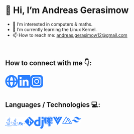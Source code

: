 # 👋 Hi, I’m Andreas Gerasimow
- 👀 I’m interested in computers & maths.
- 🌱 I’m currently learning the Linux Kernel.
- 📫 How to reach me: andreas.gerasimow12@gmail.com

</br>

## How to connect with me 👇:
[<img align="left" alt="andreasgera.de" width="40px" src="https://raw.githubusercontent.com/dev-andreas/dev-andreas/main/globe-alt.svg" />][website]
[<img align="left" alt="Andreas Gerasimow on LinkedIn" width="40px" src="https://raw.githubusercontent.com/dev-andreas/dev-andreas/main/linkedin.svg" />][linkedin]
[<img align="left" alt="Andreas Gerasimow on Instagram" width="40px" src="https://raw.githubusercontent.com/dev-andreas/dev-andreas/main/instagram.svg" />][instagram]

[website]: https://andreasgera.de
[instagram]: https://www.instagram.com/real_gera_/
[linkedin]: https://www.linkedin.com/in/andreas-gerasimow-341a551b2/

</br>
</br>
</br>

## Languages / Technologies 💻:
<img align="left" alt="Java" height="30px" src="https://raw.githubusercontent.com/dev-andreas/dev-andreas/main/java.svg" />
<img align="left" alt="JavaFX" height="40px" src="https://raw.githubusercontent.com/dev-andreas/dev-andreas/main/jfx.svg" />
<img align="left" alt="Git" width="30px" src="https://raw.githubusercontent.com/dev-andreas/dev-andreas/main/git.svg" />
<img align="left" alt="Django" width="30px" src="https://raw.githubusercontent.com/dev-andreas/dev-andreas/main/django.svg" />
<img align="left" alt="PostgreSQL" width="30px" src="https://raw.githubusercontent.com/dev-andreas/dev-andreas/main/pgsql.svg" />
<img align="left" alt="Vue.js" width="30px" src="https://raw.githubusercontent.com/dev-andreas/dev-andreas/main/vue.svg" />
<img align="left" alt="Nuxt.js" width="30px" src="https://raw.githubusercontent.com/dev-andreas/dev-andreas/main/nuxt.svg" />
<img align="left" alt="TailwindCSS" width="30px" src="https://raw.githubusercontent.com/dev-andreas/dev-andreas/main/tailwindcss.svg" />
<!---
dev-andreas/dev-andreas is a ✨ special ✨ repository because its `README.md` (this file) appears on your GitHub profile.
You can click the Preview link to take a look at your changes.
--->
